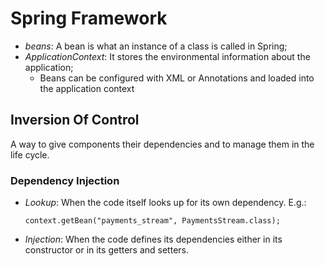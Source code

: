 # Spring Framework

- *beans*: A bean is what an instance of a class is called in Spring;
- *ApplicationContext*: It stores the environmental information about the application;
  - Beans can be configured with XML or Annotations and loaded into the application context

## Inversion Of Control
A way to give components their dependencies and to manage them in the life cycle.

### Dependency Injection
- *Lookup*: When the code itself looks up for its own dependency. E.g.:
  ```
  context.getBean("payments_stream", PaymentsStream.class);
  ```

- *Injection*: When the code defines its dependencies either in its constructor or in its getters and setters.


